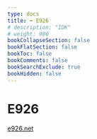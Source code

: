 ```yaml
---
type: docs
title: ➡️ E926
# description: "IDK"
# weight: 900
bookCollapseSection: false
bookFlatSection: false
bookToc: false
bookComments: false
bookSearchExclude: true
bookHidden: false
---
```


# E926

[e926.net](https://e926.net?nt)
